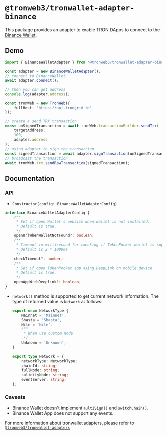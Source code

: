 # `@tronweb3/tronwallet-adapter-binance`

This package provides an adapter to enable TRON DApps to connect to the [Binance Wallet](https://www.binance.com/en/binancewallet).

## Demo

```typescript
import { BinanceWalletAdapter } from '@tronweb3/tronwallet-adapter-binance';

const adapter = new BinanceWalletAdapter();
// connect to BinanceWallet
await adapter.connect();

// then you can get address
console.log(adapter.address);

const tronWeb = new TronWeb({
    fullHost: 'https://api.trongrid.io',
});

// create a send TRX transaction
const unSignedTransaction = await tronWeb.transactionBuilder.sendTrx(
    targetAddress,
    100,
    adapter.address
);
// using adapter to sign the transaction
const signedTransaction = await adapter.signTransaction(unSignedTransaction);
// broadcast the transaction
await tronWeb.trx.sendRawTransaction(signedTransaction);
```

## Documentation

### API

-   `Constructor(config: BinanceWalletAdapterConfig)`

```typescript
interface BinanceWalletAdapterConfig {
    /**
     * Set if open Wallet's website when wallet is not installed.
     * Default is true.
     */
    openUrlWhenWalletNotFound?: boolean;
    /**
     * Timeout in millisecond for checking if TokenPocket wallet is supported.
     * Default is 2 * 1000ms
     */
    checkTimeout?: number;
    /**
     * Set if open TokenPocket app using DeepLink on mobile device.
     * Default is true.
     */
    openAppWithDeeplink?: boolean;
}
```

-   `network()` method is supported to get current network information. The type of returned value is `Network` as follows:

    ```typescript
    export enum NetworkType {
        Mainnet = 'Mainnet',
        Shasta = 'Shasta',
        Nile = 'Nile',
        /**
         * When use custom node
         */
        Unknown = 'Unknown',
    }

    export type Network = {
        networkType: NetworkType;
        chainId: string;
        fullNode: string;
        solidityNode: string;
        eventServer: string;
    };
    ```

### Caveats

-   Binance Wallet doesn't implement `multiSign()` and `switchChain()`.
-   Binance Wallet App does not support any events.

For more information about tronwallet adapters, please refer to [`@tronweb3/tronwallet-adapters`](https://github.com/tronweb3/tronwallet-adapter/tree/main/packages/adapters/adapters)
